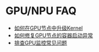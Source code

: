 # GPU/NPU FAQ

-   [如何在GPU节点中升级Kernel](https://www.alibabacloud.com/help/zh/faq-detail/123756.htm)
-   [如何修复GPU节点的容器启动异常](https://www.alibabacloud.com/help/zh/faq-detail/123771.htm)
-   [排查GPU监控常见问题]()

